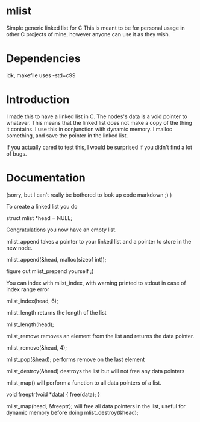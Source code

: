 # mlist
Simple generic linked list for C
This is meant to be for personal usage in other C projects of mine, however anyone can use it as they wish.

# Dependencies
idk, makefile uses -std=c99

# Introduction
I made this to have a linked list in C. 
The nodes's data is a void pointer to whatever. This means that the linked list does not make a copy of the thing it contains. I use this in conjunction with dynamic memory. I malloc something, and save the pointer in the linked list.

If you actually cared to test this, I would be surprised if you didn't find a lot of bugs.

# Documentation
(sorry, but I can't really be bothered to look up code markdown ;) )

To create a linked list you do

struct mlist *head = NULL;

Congratulations you now have an empty list.

mlist_append takes a pointer to your linked list and a pointer to store in the new node.

mlist_append(&head, malloc(sizeof int));

figure out mlist_prepend yourself ;)

You can index with mlist_index, with warning printed to stdout in case of index range error

mlist_index(head, 6);

mlist_length returns the length of the list

mlist_length(head);

mlist_remove removes an element from the list and returns the data pointer.

mlist_remove(&head, 4);

mlist_pop(&head); performs remove on the last element

mlist_destroy(&head) destroys the list but will not free any data pointers

mlist_map() will perform a function to all data pointers of a list.

void freeptr(void *data)
{
	free(data);
}

mlist_map(head, &freeptr); will free all data pointers in the list, useful for dynamic memory before doing mlist_destroy(&head);

